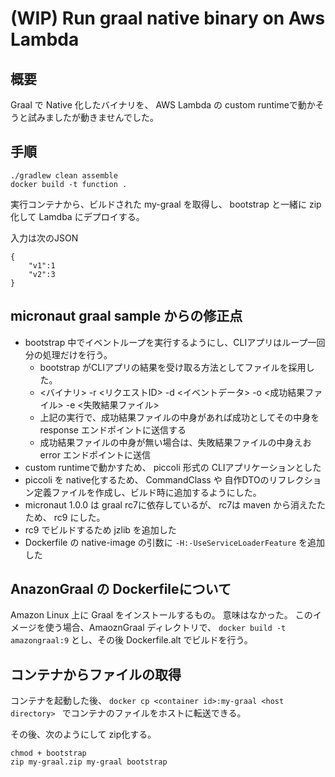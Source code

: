 # (WIP) Run graal native binary on Aws Lambda

## 概要

Graal で Native 化したバイナリを、 AWS Lambda の custom runtimeで動かそうと試みましたが動きませんでした。

## 手順

```
./gradlew clean assemble
docker build -t function .
```

実行コンテナから、ビルドされた my-graal を取得し、 bootstrap と一緒に zip化して Lamdba にデプロイする。

入力は次のJSON

```
{
    "v1":1
    "v2":3
}
```

## micronaut graal sample からの修正点

+ bootstrap 中でイベントループを実行するようにし、CLIアプリはループ一回分の処理だけを行う。
    + bootstrap がCLIアプリの結果を受け取る方法としてファイルを採用した。
    + <バイナリ> -r <リクエストID> -d <イベントデータ> -o <成功結果ファイル> -e <失敗結果ファイル>
    + 上記の実行で、成功結果ファイルの中身があれば成功としてその中身を response エンドポイントに送信する
    + 成功結果ファイルの中身が無い場合は、失敗結果ファイルの中身えお error エンドポイントに送信 
+ custom runtimeで動かすため、 piccoli 形式の CLIアプリケーションとした
+ piccoli を native化するため、 CommandClass や 自作DTOのリフレクション定義ファイルを作成し、ビルド時に追加するようにした。
+ micronaut 1.0.0 は graal rc7に依存しているが、 rc7は maven から消えたたため、 rc9 にした。
+ rc9 でビルドするため  jzlib を追加した
+ Dockerfile の native-image の引数に `-H:-UseServiceLoaderFeature` を追加した

## AnazonGraal の Dockerfileについて

Amazon Linux 上に Graal をインストールするもの。
意味はなかった。
このイメージを使う場合、AmaoznGraal ディレクトリで、
`docker build -t amazongraal:9` とし、その後 Dockerfile.alt でビルドを行う。

## コンテナからファイルの取得

コンテナを起動した後、
`docker cp <container id>:my-graal <host directory> ` でコンテナのファイルをホストに転送できる。

その後、次のようにして zip化する。

```
chmod + bootstrap
zip my-graal.zip my-graal bootstrap
```


